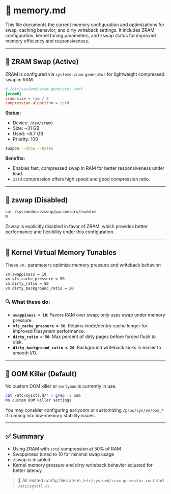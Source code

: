 # 🧠 memory.md

This file documents the current memory configuration and optimizations for swap, caching behavior, and dirty writeback settings. It includes ZRAM configuration, kernel tuning parameters, and zswap status for improved memory efficiency and responsiveness.

---

## 🧊 ZRAM Swap (Active)

ZRAM is configured via `systemd-zram-generator` for lightweight compressed swap in RAM.

```ini
# /etc/systemd/zram-generator.conf
[zram0]
zram-size = ram / 2
compression-algorithm = zstd
```

**Status:**
- Device: `/dev/zram0`
- Size: ~31 GB
- Used: ~6.7 GB
- Priority: 100

```bash
swapon --show --bytes
```

**Benefits:**
- Enables fast, compressed swap in RAM for better responsiveness under load.
- `zstd` compression offers high speed and good compression ratio.

---

## 🚫 zswap (Disabled)

```bash
cat /sys/module/zswap/parameters/enabled
N
```

Zswap is explicitly disabled in favor of ZRAM, which provides better performance and flexibility under this configuration.

---

## 🧪 Kernel Virtual Memory Tunables

These `vm.` parameters optimize memory pressure and writeback behavior:

```bash
vm.swappiness = 10
vm.vfs_cache_pressure = 50
vm.dirty_ratio = 50
vm.dirty_background_ratio = 20
```

### 🔍 What these do:
- **`swappiness = 10`**: Favors RAM over swap; only uses swap under memory pressure.
- **`vfs_cache_pressure = 50`**: Retains inode/dentry cache longer for improved filesystem performance.
- **`dirty_ratio = 50`**: Max percent of dirty pages before forced flush to disk.
- **`dirty_background_ratio = 20`**: Background writeback kicks in earlier to smooth I/O.

---

## 🚫 OOM Killer (Default)

No custom OOM killer or `earlyoom` is currently in use.

```bash
cat /etc/sysctl.d/* | grep -i oom
No custom OOM killer settings
```

You may consider configuring earlyoom or customizing `/proc/sys/vm/oom_*` if running into low-memory stability issues.

---

## ✅ Summary

- Using ZRAM with `zstd` compression at 50% of RAM
- Swappiness tuned to 10 for minimal swap usage
- zswap is disabled
- Kernel memory pressure and dirty writeback behavior adjusted for better latency

> 📁 All related config files are in `/etc/systemd/zram-generator.conf` and `/etc/sysctl.d/`.

